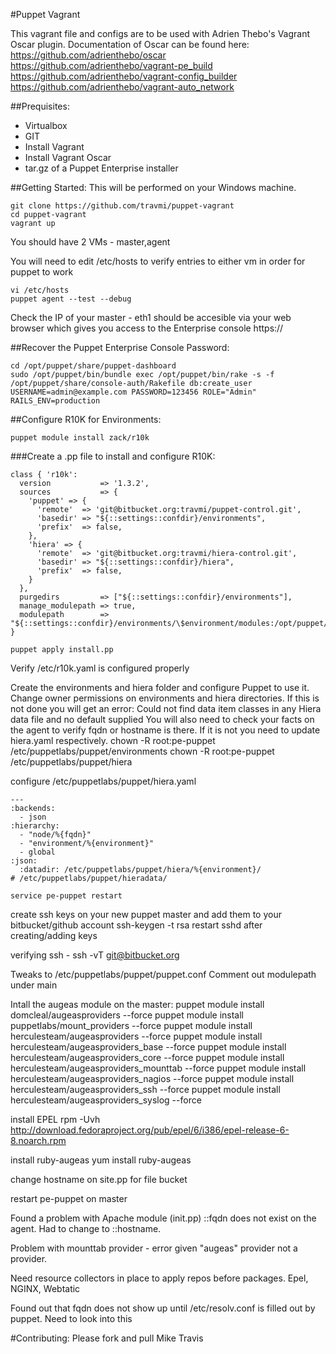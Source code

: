 #Puppet Vagrant

This vagrant file and configs are to be used with Adrien Thebo's Vagrant Oscar plugin.
Documentation of Oscar can be found here:
https://github.com/adrienthebo/oscar
https://github.com/adrienthebo/vagrant-pe_build
https://github.com/adrienthebo/vagrant-config_builder
https://github.com/adrienthebo/vagrant-auto_network

##Prequisites:

* Virtualbox
* GIT
* Install Vagrant
* Install Vagrant Oscar
* tar.gz of a Puppet Enterprise installer

##Getting Started:
This will be performed on your Windows machine.

```
git clone https://github.com/travmi/puppet-vagrant
cd puppet-vagrant
vagrant up
```

You should have 2 VMs - master,agent

You will need to edit /etc/hosts to verify entries to either vm in order for puppet to work

```
vi /etc/hosts
puppet agent --test --debug
```

Check the IP of your master - eth1 should be accesible via your web browser which gives you access to the Enterprise console
https://<IP>

##Recover the Puppet Enterprise Console Password:

```
cd /opt/puppet/share/puppet-dashboard
sudo /opt/puppet/bin/bundle exec /opt/puppet/bin/rake -s -f /opt/puppet/share/console-auth/Rakefile db:create_user USERNAME=admin@example.com PASSWORD=123456 ROLE="Admin" RAILS_ENV=production
```

##Configure R10K for Environments:

```
puppet module install zack/r10k
```

###Create a .pp file to install and configure R10K:
```puppet
class { 'r10k':
  version           => '1.3.2',
  sources           => {
    'puppet' => {
      'remote'  => 'git@bitbucket.org:travmi/puppet-control.git',
      'basedir' => "${::settings::confdir}/environments",
      'prefix'  => false,
    },
    'hiera' => {
      'remote'  => 'git@bitbucket.org:travmi/hiera-control.git',
      'basedir' => "${::settings::confdir}/hiera",
      'prefix'  => false,
    }
  },
  purgedirs         => ["${::settings::confdir}/environments"],
  manage_modulepath => true,
  modulepath        => "${::settings::confdir}/environments/\$environment/modules:/opt/puppet/share/puppet/modules",
}
```
```
puppet apply install.pp
```

Verify /etc/r10k.yaml is configured properly

Create the environments and hiera folder and configure Puppet to use it. 
Change owner permissions on environments and hiera directories.
If this is not done you will get an error: Could not find data item classes in any Hiera data file and no default supplied
You will also need to check your facts on the agent to verify fqdn or hostname is there. If it is not you need to update hiera.yaml respectively.
chown -R root:pe-puppet /etc/puppetlabs/puppet/environments
chown -R root:pe-puppet /etc/puppetlabs/puppet/hiera

configure /etc/puppetlabs/puppet/hiera.yaml

```
---
:backends:
  - json
:hierarchy:
  - "node/%{fqdn}"
  - "environment/%{environment}"
  - global
:json:
  :datadir: /etc/puppetlabs/puppet/hiera/%{environment}/
# /etc/puppetlabs/puppet/hieradata/
```

```
service pe-puppet restart
```

create ssh keys on your new puppet master and add them to your bitbucket/github account
ssh-keygen -t rsa
restart sshd after creating/adding keys

verifying ssh -  ssh -vT git@bitbucket.org

Tweaks to /etc/puppetlabs/puppet/puppet.conf
Comment out modulepath under main

Intall the augeas module on the master:
puppet module install domcleal/augeasproviders --force
puppet module install puppetlabs/mount_providers --force 
puppet module install herculesteam/augeasproviders --force 
puppet module install herculesteam/augeasproviders_base --force 
puppet module install herculesteam/augeasproviders_core --force 
puppet module install herculesteam/augeasproviders_mounttab --force
puppet module install herculesteam/augeasproviders_nagios --force
puppet module install herculesteam/augeasproviders_ssh --force
puppet module install herculesteam/augeasproviders_syslog --force


install EPEL
rpm -Uvh http://download.fedoraproject.org/pub/epel/6/i386/epel-release-6-8.noarch.rpm

install ruby-augeas
yum install ruby-augeas

change hostname on site.pp for file bucket

restart pe-puppet on master

Found a problem with Apache module (init.pp) ::fqdn does not exist on the agent. Had to change to ::hostname.

Problem with mounttab provider - error given "augeas" provider not a provider.

Need resource collectors in place to apply repos before packages.
Epel, NGINX, Webtatic

Found out that fqdn does not show up until /etc/resolv.conf is filled out by puppet. Need to look into this

#Contributing:
Please fork and pull
Mike Travis 
